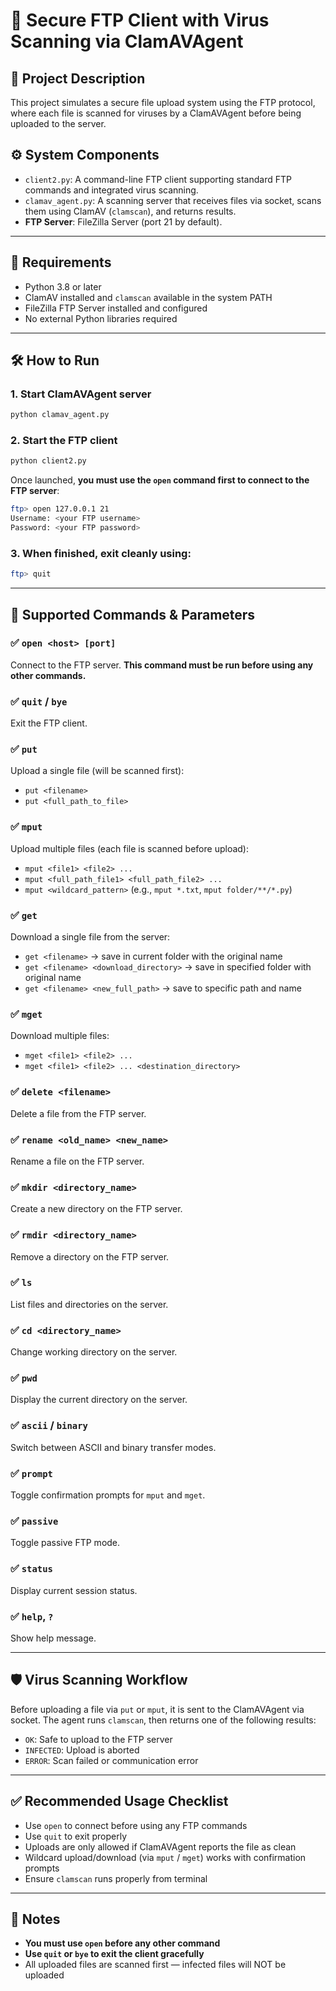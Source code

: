 
# 📁 Secure FTP Client with Virus Scanning via ClamAVAgent

## 🚀 Project Description

This project simulates a secure file upload system using the FTP protocol, where each file is scanned for viruses by a ClamAVAgent before being uploaded to the server.

## ⚙️ System Components

- `client2.py`: A command-line FTP client supporting standard FTP commands and integrated virus scanning.
- `clamav_agent.py`: A scanning server that receives files via socket, scans them using ClamAV (`clamscan`), and returns results.
- **FTP Server**: FileZilla Server (port 21 by default).

---

## 🧩 Requirements

- Python 3.8 or later
- ClamAV installed and `clamscan` available in the system PATH
- FileZilla FTP Server installed and configured
- No external Python libraries required

---

## 🛠 How to Run

### 1. Start ClamAVAgent server

```bash
python clamav_agent.py
```

### 2. Start the FTP client

```bash
python client2.py
```

Once launched, **you must use the `open` command first to connect to the FTP server**:

```bash
ftp> open 127.0.0.1 21
Username: <your FTP username>
Password: <your FTP password>
```

### 3. When finished, exit cleanly using:

```bash
ftp> quit
```

---

## 🔧 Supported Commands & Parameters

### ✅ `open <host> [port]`

Connect to the FTP server. **This command must be run before using any other commands.**

### ✅ `quit` / `bye`

Exit the FTP client.

### ✅ `put`

Upload a single file (will be scanned first):

- `put <filename>`
- `put <full_path_to_file>`

### ✅ `mput`

Upload multiple files (each file is scanned before upload):

- `mput <file1> <file2> ...`
- `mput <full_path_file1> <full_path_file2> ...`
- `mput <wildcard_pattern>` (e.g., `mput *.txt`, `mput folder/**/*.py`)

### ✅ `get`

Download a single file from the server:

- `get <filename>` → save in current folder with the original name
- `get <filename> <download_directory>` → save in specified folder with original name
- `get <filename> <new_full_path>` → save to specific path and name

### ✅ `mget`

Download multiple files:

- `mget <file1> <file2> ...`
- `mget <file1> <file2> ... <destination_directory>`

### ✅ `delete <filename>`

Delete a file from the FTP server.

### ✅ `rename <old_name> <new_name>`

Rename a file on the FTP server.

### ✅ `mkdir <directory_name>`

Create a new directory on the FTP server.

### ✅ `rmdir <directory_name>`

Remove a directory on the FTP server.

### ✅ `ls`

List files and directories on the server.

### ✅ `cd <directory_name>`

Change working directory on the server.

### ✅ `pwd`

Display the current directory on the server.

### ✅ `ascii` / `binary`

Switch between ASCII and binary transfer modes.

### ✅ `prompt`

Toggle confirmation prompts for `mput` and `mget`.

### ✅ `passive`

Toggle passive FTP mode.

### ✅ `status`

Display current session status.

### ✅ `help`, `?`

Show help message.

---

## 🛡️ Virus Scanning Workflow

Before uploading a file via `put` or `mput`, it is sent to the ClamAVAgent via socket. The agent runs `clamscan`, then returns one of the following results:

- `OK`: Safe to upload to the FTP server
- `INFECTED`: Upload is aborted
- `ERROR`: Scan failed or communication error

---

## ✅ Recommended Usage Checklist

- Use `open` to connect before using any FTP commands
- Use `quit` to exit properly
- Uploads are only allowed if ClamAVAgent reports the file as clean
- Wildcard upload/download (via `mput` / `mget`) works with confirmation prompts
- Ensure `clamscan` runs properly from terminal

---

## 📎 Notes

- **You must use `open` before any other command**
- **Use `quit` or `bye` to exit the client gracefully**
- All uploaded files are scanned first — infected files will NOT be uploaded
